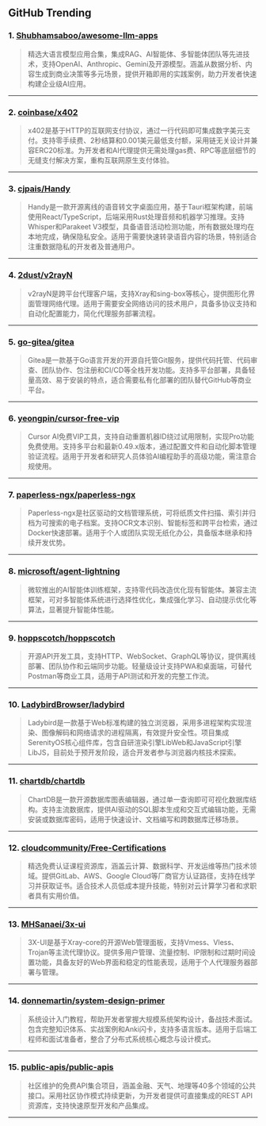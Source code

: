 ## GitHub Trending


### 1. [Shubhamsaboo/awesome-llm-apps](https://github.com/Shubhamsaboo/awesome-llm-apps)
> 精选大语言模型应用合集，集成RAG、AI智能体、多智能体团队等先进技术，支持OpenAI、Anthropic、Gemini及开源模型。涵盖从数据分析、内容生成到商业决策等多元场景，提供开箱即用的实践案例，助力开发者快速构建企业级AI应用。
---

### 2. [coinbase/x402](https://github.com/coinbase/x402)
> x402是基于HTTP的互联网支付协议，通过一行代码即可集成数字美元支付。支持零手续费、2秒结算和0.001美元最低支付额，采用链无关设计并兼容ERC20标准。为开发者和AI代理提供无需处理gas费、RPC等底层细节的无缝支付解决方案，重构互联网原生支付体验。
---

### 3. [cjpais/Handy](https://github.com/cjpais/Handy)
> Handy是一款开源离线的语音转文字桌面应用，基于Tauri框架构建，前端使用React/TypeScript，后端采用Rust处理音频和机器学习推理。支持Whisper和Parakeet V3模型，具备语音活动检测功能，所有数据处理均在本地完成，确保隐私安全。适用于需要快速转录语音内容的场景，特别适合注重数据隐私的开发者及普通用户。
---

### 4. [2dust/v2rayN](https://github.com/2dust/v2rayN)
> v2rayN是跨平台代理客户端，支持Xray和sing-box等核心，提供图形化界面管理网络代理。适用于需要安全网络访问的技术用户，具备多协议支持和自动化配置能力，简化代理服务部署流程。
---

### 5. [go-gitea/gitea](https://github.com/go-gitea/gitea)
> Gitea是一款基于Go语言开发的开源自托管Git服务，提供代码托管、代码审查、团队协作、包注册和CI/CD等全栈开发功能。支持多平台部署，具备轻量高效、易于安装的特点，适合需要私有化部署的团队替代GitHub等商业平台。
---

### 6. [yeongpin/cursor-free-vip](https://github.com/yeongpin/cursor-free-vip)
> Cursor AI免费VIP工具，支持自动重置机器ID绕过试用限制，实现Pro功能免费使用。支持多平台和最新0.49.x版本，通过配置文件和自动化脚本管理验证流程。适用于开发者和研究人员体验AI编程助手的高级功能，需注意合规使用。
---

### 7. [paperless-ngx/paperless-ngx](https://github.com/paperless-ngx/paperless-ngx)
> Paperless-ngx是社区驱动的文档管理系统，可将纸质文件扫描、索引并归档为可搜索的电子档案。支持OCR文本识别、智能标签和跨平台检索，通过Docker快速部署。适用于个人或团队实现无纸化办公，具备版本继承和持续开发优势。
---

### 8. [microsoft/agent-lightning](https://github.com/microsoft/agent-lightning)
> 微软推出的AI智能体训练框架，支持零代码改造优化现有智能体。兼容主流框架，可对多智能体系统进行选择性优化，集成强化学习、自动提示优化等算法，显著提升智能体性能。
---

### 9. [hoppscotch/hoppscotch](https://github.com/hoppscotch/hoppscotch)
> 开源API开发工具，支持HTTP、WebSocket、GraphQL等协议，提供离线部署、团队协作和云端同步功能。轻量级设计支持PWA和桌面端，可替代Postman等商业工具，适用于API测试和开发的完整工作流。
---

### 10. [LadybirdBrowser/ladybird](https://github.com/LadybirdBrowser/ladybird)
> Ladybird是一款基于Web标准构建的独立浏览器，采用多进程架构实现渲染、图像解码和网络请求的进程隔离，有效提升安全性。项目集成SerenityOS核心组件库，包含自研渲染引擎LibWeb和JavaScript引擎LibJS，目前处于预开发阶段，适合开发者参与浏览器内核技术探索。
---

### 11. [chartdb/chartdb](https://github.com/chartdb/chartdb)
> ChartDB是一款开源数据库图表编辑器，通过单一查询即可可视化数据库结构。支持主流数据库，提供AI驱动的SQL脚本生成和交互式编辑功能，无需安装或数据库密码，适用于快速设计、文档编写和跨数据库迁移场景。
---

### 12. [cloudcommunity/Free-Certifications](https://github.com/cloudcommunity/Free-Certifications)
> 精选免费认证课程资源库，涵盖云计算、数据科学、开发运维等热门技术领域。提供GitLab、AWS、Google Cloud等厂商官方认证路径，支持在线学习并获取证书。适合技术人员低成本提升技能，特别对云计算学习者和求职者具有实用价值。
---

### 13. [MHSanaei/3x-ui](https://github.com/MHSanaei/3x-ui)
> 3X-UI是基于Xray-core的开源Web管理面板，支持Vmess、Vless、Trojan等主流代理协议。提供多用户管理、流量控制、IP限制和过期时间设置功能，具备友好的Web界面和稳定的性能表现，适用于个人代理服务器部署与管理。
---

### 14. [donnemartin/system-design-primer](https://github.com/donnemartin/system-design-primer)
> 系统设计入门教程，帮助开发者掌握大规模系统架构设计，备战技术面试。包含完整知识体系、实战案例和Anki闪卡，支持多语言版本。适用于后端工程师和面试准备者，整合了分布式系统核心概念与设计模式。
---

### 15. [public-apis/public-apis](https://github.com/public-apis/public-apis)
> 社区维护的免费API集合项目，涵盖金融、天气、地理等40多个领域的公共接口。采用社区协作模式持续更新，为开发者提供可直接集成的REST API资源库，支持快速原型开发和产品集成。
---
